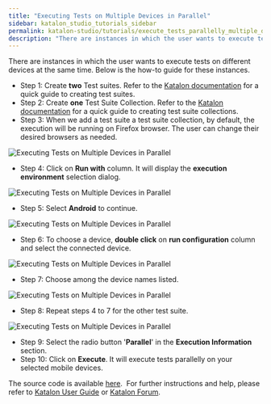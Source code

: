 ```yaml
---
title: "Executing Tests on Multiple Devices in Parallel"
sidebar: katalon_studio_tutorials_sidebar
permalink: katalon-studio/tutorials/execute_tests_parallelly_multiple_devices.html
description: "There are instances in which the user wants to execute tests on different devices parallelly. This is the how-to guide for these instances."
---
```

There are instances in which the user wants to execute tests on different devices at the same time. Below is the how-to guide for these instances.

*   Step 1: Create **two** Test suites. Refer to the [Katalon documentatio](/x/mAvR)[n](/x/7AAM) for a quick guide to creating test suites.
*   Step 2: Create **one** Test Suite Collection. Refer to the [Katalon documentation](/x/NgvR) for a quick guide to creating test suite collections.
*   Step 3: When we add a test suite a test suite collection, by default, the execution will be running on Firefox browser. The user can change their desired browsers as needed.

![Executing Tests on Multiple Devices in Parallel ](../../images/katalon-studio/tutorials/execute_tests_parallelly_multiple_devices/Executing-Tests-on-Multiple-Devices-in-Parallel-3.png)

*   Step 4: Click on **Run with** column. It will display the **execution environment** selection dialog.

![Executing Tests on Multiple Devices in Parallel](../../images/katalon-studio/tutorials/execute_tests_parallelly_multiple_devices/Executing-Tests-on-Multiple-Devices-in-Parallel-4.png)

*   Step 5: Select **Android** to continue.

![Executing Tests on Multiple Devices in Parallel](../../images/katalon-studio/tutorials/execute_tests_parallelly_multiple_devices/Executing-Tests-on-Multiple-Devices-in-Parallel-5.png)

*   Step 6: To choose a device, **double click** on **run configuration** column and select the connected device.

![Executing Tests on Multiple Devices in Parallel](../../images/katalon-studio/tutorials/execute_tests_parallelly_multiple_devices/Executing-Tests-on-Multiple-Devices-in-Parallel-6.png)

*   Step 7: Choose among the device names listed.

![Executing Tests on Multiple Devices in Parallel ](../../images/katalon-studio/tutorials/execute_tests_parallelly_multiple_devices/Executing-Tests-on-Multiple-Devices-in-Parallel-7.png)

*   Step 8: Repeat steps 4 to 7 for the other test suite.

![Executing Tests on Multiple Devices in Parallel](../../images/katalon-studio/tutorials/execute_tests_parallelly_multiple_devices/Executing-Tests-on-Multiple-Devices-in-Parallel-8.png)

*   Step 9: Select the radio button '**Parallel**' in the **Execution Information** section.
*   Step 10: Click on **Execute**. It will execute tests parallelly on your selected mobile devices.

The source code is available [here](https://github.com/katalon-studio/katalon-mobile-automation).  For further instructions and help, please refer to [Katalon User Guide](/x/oArR) or [Katalon Forum](https://forum.katalon.com/).